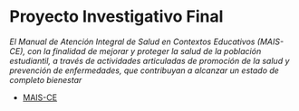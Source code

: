 # **Proyecto Investigativo Final**

*El Manual de Atención Integral de Salud en Contextos
Educativos (MAIS-CE), con la finalidad de mejorar y proteger la salud de la
población estudiantil, a través de actividades articuladas de promoción de la
salud y prevención de enfermedades, que contribuyan a alcanzar un estado de
completo bienestar* 

- [MAIS-CE](Propuesta)  
